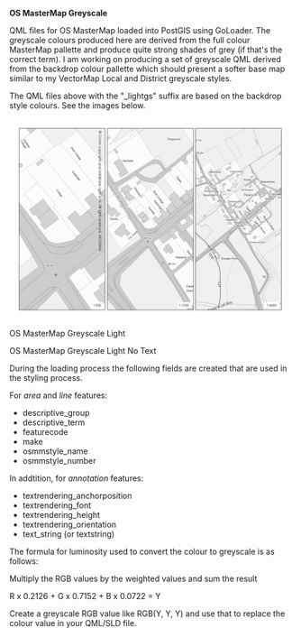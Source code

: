**OS MasterMap Greyscale**

QML files for OS MasterMap loaded into PostGIS using GoLoader.  The greyscale colours produced here are derived from the full colour MasterMap pallette and produce quite strong shades of grey (if that's the correct term).  I am working on producing a set of greyscale QML derived from the backdrop colour pallette which should present a softer base map similar to my VectorMap Local and District greyscale styles.

The QML files above with the "_lightgs" suffix are based on the backdrop style colours.  See the images below.

![OS MasterMap Greyscale](../../screenshots/os_mastermap_greyscale_50.png)

OS MasterMap Greyscale Light

OS MasterMap Greyscale Light No Text

During the loading process the following fields are created that are used in the styling process.

For _area_ and _line_ features:

* descriptive_group
* descriptive_term
* featurecode
* make
* osmmstyle_name
* osmmstyle_number

In addtition, for _annotation_ features:

* textrendering_anchorposition
* textrendering_font
* textrendering_height
* textrendering_orientation
* text_string (or textstring)

The formula for luminosity used to convert the colour to greyscale is as follows:

Multiply the RGB values by the weighted values and sum the result

R x 0.2126 + G x 0.7152 + B x 0.0722 = Y

Create a greyscale RGB value like RGB(Y, Y, Y) and use that to replace the colour value in your QML/SLD file.
